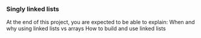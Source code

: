 ### Singly linked lists

At the end of this project, you are expected to be able to explain: When and why using linked lists vs arrays How to build and use linked lists
